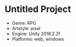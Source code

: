 # Untitled Project

- Genre: RPG
- Artstyle: pixel
- Engine: Unity 2018.2.2f
- Platforms: web, windows
